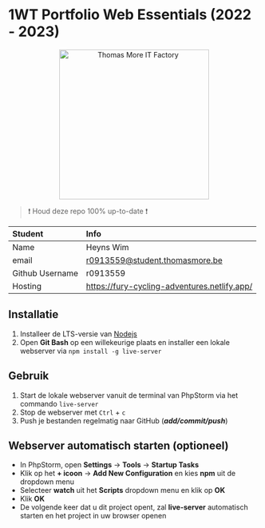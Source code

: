# 1WT Portfolio Web Essentials (2022 - 2023)

<p style="text-align: center">
    <img src="https://www.thomasmore.be/sites/default/files/inline-images/tm_eng_standaardlogo_web.png" alt="Thomas More IT Factory" width="300" />
</p>

> :exclamation: Houd deze repo 100% up-to-date :exclamation:

| Student         | Info                                                             |
|:----------------|:-----------------------------------------------------------------|
| Name            | Heyns Wim                                                              |
| email           | [r0913559@student.thomasmore.be](mailto:0913559@student.thomasmore.be)    |
| Github Username | r0913559                                                              |
| Hosting         | [https://fury-cycling-adventures.netlify.app/ ](https://fury-cycling-adventures.netlify.app/) |

## Installatie

1. Installeer de LTS-versie van [Nodejs](https://nodejs.org/en/)
2. Open **Git Bash** op een willekeurige plaats en installer een lokale webserver via `npm install -g live-server`

## Gebruik
1. Start de lokale webserver vanuit de terminal van PhpStorm via het commando `live-server`
2. Stop de webserver met `Ctrl` + `c`
3. Push je bestanden regelmatig naar GitHub (***add/commit/push***)

## Webserver automatisch starten (optioneel)
- In PhpStorm, open **Settings** -> **Tools** -> **Startup Tasks**
- Klik op het **+ icoon** -> **Add New Configuration** en kies **npm** uit de dropdown menu
- Selecteer **watch** uit het **Scripts** dropdown menu en klik op **OK**
- Klik **OK**
- De volgende keer dat u dit project opent, zal **live-server** automatisch starten en het project in uw browser openen
